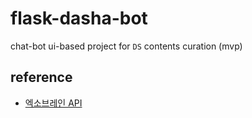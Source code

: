 # flask-dasha-bot
chat-bot ui-based project for `DS` contents curation (mvp)

## reference

  - [엑소브레인 API](https://www.youtube.com/watch?v=Sw0y6CD_M3Q)
  
